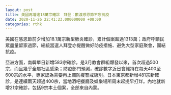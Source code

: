 ```yaml
---
layout: post
title: 美國再增逾18萬宗確診　拜登︰歡渡感恩節不忘抗疫
date: 2020-11-26 22:41:23.000000000 +08:00
categories: rthk
---
```


美國在感恩節前夕增加18.1萬宗新型肺炎確診，累計個案超過1313萬；政府呼籲民眾盡量留家過節，總統當選人拜登亦提醒做好防疫措施、避免大型家庭聚會，團結抗疫。

亞洲方面，南韓單日新增583宗確診，是3月教會群組爆發以來，首次超過500宗，而且幾乎全屬社區感染；防疫部門預測，確診數字近日會維持在每天400至600宗的水平，專家認為需要再上調防疫警戒級別。日本東京都新增481宗新確診，是連續兩天超過400宗，當地酒吧餐廳及娛樂場所周末起提早打烊。內地就新增21宗確診，包括9宗本土個案，全部來自內蒙。
